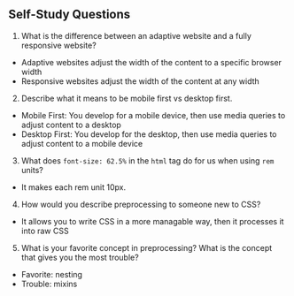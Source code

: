 


## Self-Study Questions

1. What is the difference between an adaptive website and a fully responsive website?

- Adaptive websites adjust the width of the content to a specific browser width
- Responsive websites adjust the width of the content at any width

2. Describe what it means to be mobile first vs desktop first.

- Mobile First: You develop for a mobile device, then use media queries to adjust content to a desktop
- Desktop First: You develop for the desktop, then use media queries to adjust content to a mobile device

3. What does `font-size: 62.5%` in the `html` tag do for us when using `rem` units?

- It makes each rem unit 10px.

4. How would you describe preprocessing to someone new to CSS?

- It allows you to write CSS in a more managable way, then it processes it into raw CSS

5. What is your favorite concept in preprocessing? What is the concept that gives you the most trouble?

- Favorite: nesting
- Trouble: mixins

